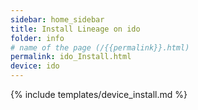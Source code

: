 ```yaml
---
sidebar: home_sidebar
title: Install Lineage on ido
folder: info
# name of the page (/{{permalink}}.html)
permalink: ido_Install.html
device: ido
---
```

{% include templates/device_install.md %}
